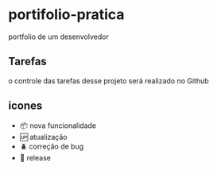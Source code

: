 # portifolio-pratica

portfolio de um desenvolvedor

## Tarefas

o controle das tarefas desse projeto será realizado no Github

## icones

- :package: nova funcionalidade
- :up: atualização
- :beetle: correção de bug
- :checkered_flag: release
